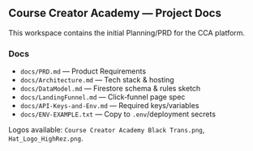 ## Course Creator Academy — Project Docs

This workspace contains the initial Planning/PRD for the CCA platform.

### Docs
- `docs/PRD.md` — Product Requirements
- `docs/Architecture.md` — Tech stack & hosting
- `docs/DataModel.md` — Firestore schema & rules sketch
- `docs/LandingFunnel.md` — Click‑funnel page spec
- `docs/API-Keys-and-Env.md` — Required keys/variables
- `docs/ENV-EXAMPLE.txt` — Copy to `.env`/deployment secrets

Logos available: `Course Creator Academy Black Trans.png`, `Hat_Logo_HighRez.png`.


